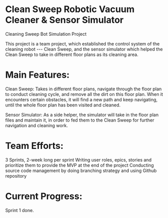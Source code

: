 # Clean Sweep Robotic Vacuum Cleaner & Sensor Simulator
Cleaning Sweep Bot Simulation Project

This project is a team project, which established the control system of the cleaning robot --- Clean Sweep, and the sensor simulator which helped the Clean Sweep to take in different floor plans as its cleaning area. 

# Main Features:
Clean Sweep: Takes in different floor plans, navigate through the floor plan to conduct cleaning cycle, and remove all the dirt on this floor plan. When it encounters certain obstacles, it will find a new path and keep navigating, until the whole floor plan has been visited and cleaned.

Sensor Simulator: As a side helper, the simulator will take in the floor plan files and maintain it, in order to fed them to the Clean Sweep for further navigation and cleaning work.

# Team Efforts:
3 Sprints, 2-week long per sprint
Writing user roles, epics, stories and prioritize them to provide the MVP at the end of the project
Conducting source code management by doing branching strategy and using Github repository

# Current Progress:
Sprint 1 done.
